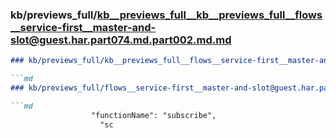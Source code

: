 ### kb/previews_full/kb__previews_full__kb__previews_full__flows__service-first__master-and-slot@guest.har.part074.md.part002.md.md

```md
### kb/previews_full/kb__previews_full__flows__service-first__master-and-slot@guest.har.part074.md.part002.md

```md
### kb/previews_full/flows__service-first__master-and-slot@guest.har.part074.md (part 002)

```md
                  "functionName": "subscribe",
                    "sc
```

```

```

```
